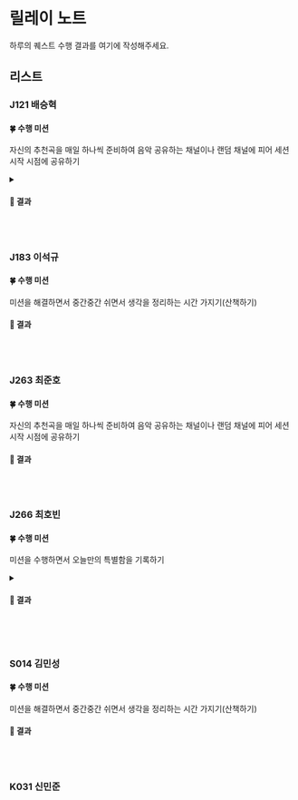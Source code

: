# 릴레이 노트

하루의 퀘스트 수행 결과를 여기에 작성해주세요.

## 리스트

### J121 배승혁

#### 🍀 수행 미션
자신의 추천곡을 매일 하나씩 준비하여 음악 공유하는 채널이나 랜덤 채널에 피어 세션 시작 시점에 공유하기
<details>
<summary> <h4> 🌈 결과 </h4> </summary>

|수행 여부| 수행 날짜| 사진|
|:-----:|-----|-----|
|  ✅  |  08/05  |  <img src="https://github.com/user-attachments/assets/a41c5b32-7657-4313-86cd-7861fe91ab31" width="320px">  |
|  ✅  |  08/06  |  <img src="https://github.com/user-attachments/assets/46c7e04a-0b81-4c0e-a54c-f24d4427f40a" width="320px">  |
|  ✅  |  08/07  |  <img src="https://github.com/user-attachments/assets/6d31e377-8fe0-4896-894c-c48a91d6679c" width="320px">  |
|  ✅  |  08/08  |  <img src="https://github.com/user-attachments/assets/efbc955f-774a-4392-946a-3bfd0b5f2466" width="320px">  |
|  ✅  |  08/09  |  <img src="https://github.com/user-attachments/assets/3584526d-6c32-424d-b698-ff0e3b6e3825" width="320px">  |


자신이 좋아하는 노래를 타인에게 공유하고, 타인이 올린 좋아하는 노래들을 들어보며 공부에서 잠시 벗어나고, 매일 잠깐씩 릴레이프로젝트를 하는 느낌을 받은 것 같습니다.
마지막 주차였던만큼, 타인과 공유하는 내용이라 약간 더 아쉬움이 남는 느낌입니다.
</details>
<br><br>

### J183 이석규

#### 🍀 수행 미션
미션을 해결하면서 중간중간 쉬면서 생각을 정리하는 시간 가지기(산책하기)

#### 🌈 결과


<br><br>

### J263 최준호

#### 🍀 수행 미션
자신의 추천곡을 매일 하나씩 준비하여 음악 공유하는 채널이나 랜덤 채널에 피어 세션 시작 시점에 공유하기

#### 🌈 결과


<br><br>

### J266 최호빈

#### 🍀 수행 미션
미션을 수행하면서 오늘만의 특별함을 기록하기
<details>
<summary> <h4> 🌈 결과 </h4> </summary>

| 날짜 | 내용 |
|:-----:|-----|
| 08/05 | 오늘따라 잠을 잘 잤다. 😊 |
| 08/06 | 오늘은 삼계탕을 먹었다! 😄 |
| 08/07 | 내가 직접 팽이버섯 덮밥을 요리했다 🍳 |
| 08/08 | 오랜만에 밖에도 나가보고 조금 쉬면서 충전했다. 💪🏻 |
| 08/09 | 오늘은 챌린지 마지막 날 🥹 |

</details>

<br><br>

### S014 김민성

#### 🍀 수행 미션
미션을 해결하면서 중간중간 쉬면서 생각을 정리하는 시간 가지기(산책하기)

#### 🌈 결과


<br><br>

### K031 신민준
